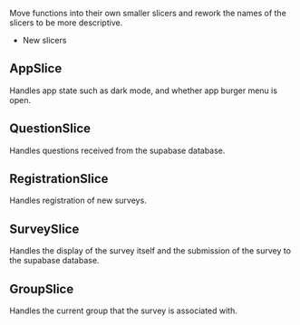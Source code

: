Move functions into their own smaller slicers and rework the names of the slicers to be more descriptive.

- New slicers

## AppSlice

Handles app state such as dark mode, and whether app burger menu is open.

## QuestionSlice

Handles questions received from the supabase database.

## RegistrationSlice

Handles registration of new surveys.

## SurveySlice

Handles the display of the survey itself and the submission of the survey to the supabase database.

## GroupSlice

Handles the current group that the survey is associated with.
